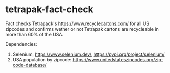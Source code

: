 # tetrapak-fact-check
Fact checks Tetrapack's https://www.recyclecartons.com/ for all US zipcodes and confirms wether or not Tetrapak cartons are recycleable in more than 60% of the USA.

Dependencies:
1. Selenium, https://www.selenium.dev/, https://pypi.org/project/selenium/
2. USA population by zipcode: https://www.unitedstateszipcodes.org/zip-code-database/
